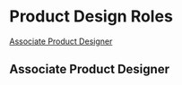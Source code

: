# Product Design Roles

[Associate Product Designer](#associate_product_designer)

## <a id="associate_product_designer"></a>Associate Product Designer